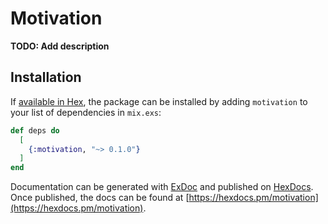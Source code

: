 # Motivation

**TODO: Add description**

## Installation

If [available in Hex](https://hex.pm/docs/publish), the package can be installed
by adding `motivation` to your list of dependencies in `mix.exs`:

```elixir
def deps do
  [
    {:motivation, "~> 0.1.0"}
  ]
end
```

Documentation can be generated with [ExDoc](https://github.com/elixir-lang/ex_doc)
and published on [HexDocs](https://hexdocs.pm). Once published, the docs can
be found at [https://hexdocs.pm/motivation](https://hexdocs.pm/motivation).

